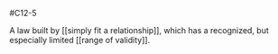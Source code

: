 #C12-5 

A law built by [[simply fit a relationship]], which has a recognized, but especially limited [[range of validity]].